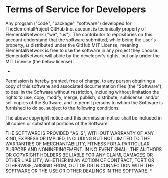 # Terms of Service for Developers

Any program ("code", "package", "software") developed for TheElementalProject GitHub Inc. account is technically property of ElementalNetwork ("we", "us"). The contributor to repositories on this account understand that the software submitted, while being the user's property, *is* distributed under the GitHub MIT License, meaning ElementalNetwork is free to use the software in any project they choose. ElementalNetwork will abide by the developer's rights, but only under the MIT License (the below license).

*
Permission is hereby granted, free of charge, to any person obtaining a copy of this software and associated documentation files (the "Software"), to deal in the Software without restriction, including without limitation the rights to use, copy, modify, merge, publish, distribute, sublicense, and/or sell copies of the Software, and to permit persons to whom the Software is furnished to do so, subject to the following conditions:

The above copyright notice and this permission notice shall be included in all copies or substantial portions of the Software.

THE SOFTWARE IS PROVIDED "AS IS", WITHOUT WARRANTY OF ANY KIND, EXPRESS OR IMPLIED, INCLUDING BUT NOT LIMITED TO THE WARRANTIES OF MERCHANTABILITY, FITNESS FOR A PARTICULAR PURPOSE AND NONINFRINGEMENT. IN NO EVENT SHALL THE AUTHORS OR COPYRIGHT HOLDERS BE LIABLE FOR ANY CLAIM, DAMAGES OR OTHER LIABILITY, WHETHER IN AN ACTION OF CONTRACT, TORT OR OTHERWISE, ARISING FROM, OUT OF OR IN CONNECTION WITH THE SOFTWARE OR THE USE OR OTHER DEALINGS IN THE SOFTWARE.
*
